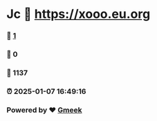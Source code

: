 # Jc :link: https://xooo.eu.org 
### :page_facing_up: [1](https://xooo.eu.org/tag.html) 
### :speech_balloon: 0 
### :hibiscus: 1137 
### :alarm_clock: 2025-01-07 16:49:16 
### Powered by :heart: [Gmeek](https://github.com/Meekdai/Gmeek)
